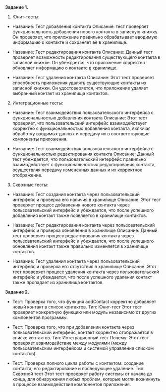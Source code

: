 **Задание 1.**

1. Юнит-тесты:

* Название: Тест добавления контакта
Описание: тест проверяет функциональность добавления нового контакта в записную книжку. Он проверяет, что приложение правильно обрабатывает вводимую информацию о контакте и сохраняет её в хранилище.

* Название: Тест редактирования контакта
Описание: Данный тест проверяет возможность редактирования существующего контакта в записной книжке. Он убеждается, что приложение корректно обновляет информацию о контакте в хранилище.

* Название: Тест удаления контакта
Описание: Этот тест проверяет способность приложения удалять существующие контакты из записной книжки. Он удостоверяется, что приложение удаляет выбранный контакт из хранилища контактов.

2. Интеграционные тесты:

* Название: Тест взаимодействия пользовательского интерфейса с функциональностью добавления контакта
Описание: Этот тест проверяет, что пользовательский интерфейс взаимодействует корректно с функциональностью добавления контакта, включая обработку вводимых данных и передачу их в соответствующие компоненты приложения.

* Название: Тест взаимодействия пользовательского интерфейса с функциональностью редактирования контакта
Описание: Данный тест убеждается, что пользовательский интерфейс правильно взаимодействует с функциональностью редактирования контакта, осуществляя передачу измененных данных и их корректное отображение.

3. Сквозные тесты:

* Название: Тест создания контакта через пользовательский интерфейс и проверка его наличия в хранилище
Описание: Этот тест проверяет процесс добавления нового контакта через пользовательский интерфейс и убеждается, что после успешного добавления контакт также появляется в хранилище контактов.

* Название: Тест редактирования контакта через пользовательский интерфейс и проверка обновления в хранилище
Описание: Данный тест проверяет процесс редактирования контакта через пользовательский интерфейс и убеждается, что после успешного обновления контакт также правильно изменяется в хранилище контактов.

* Название: Тест удаления контакта через пользовательский интерфейс и проверка его отсутствия в хранилище
Описание: Этот тест проверяет процесс удаления контакта через пользовательский интерфейс и убеждается, что после успешного удаления контакт также пропадает из хранилища контактов.


**Задание 2.**

* Тест: Проверка того, что функция addContact корректно добавляет новый контакт в список контактов.
Тип: Юнит-тест
Этот тест проверяет конкретную функцию или модуль независимо от других компонентов программы.

* Тест: Проверка того, что при добавлении контакта через пользовательский интерфейс, контакт корректно отображается в списке контактов.
Тип: Интеграционный тест
Почему: Этот тест проверяет взаимодействие между модулями (между пользовательским интерфейсом и системой управления списком контактов).

* Тест: Проверка полного цикла работы с контактом: создание контакта, его редактирование и последующее удаление.
Тип: Сквозной тест
Этот тест проверяет работу системы от начала до конца, для обнаружения любых проблем, которые могли возникнуть в процессе взаимодействия компонентов приложения.